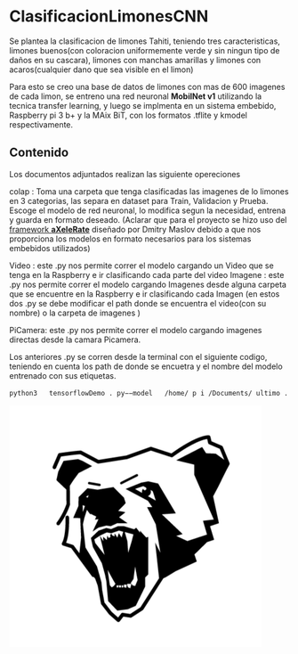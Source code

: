 # ClasificacionLimonesCNN
Se plantea la clasificacion de limones Tahiti, teniendo tres caracteristicas, limones buenos(con coloracion uniformemente verde y sin ningun tipo de daños en su cascara), limones con manchas amarillas y limones con acaros(cualquier dano que sea visible en el limon)

Para esto se creo una base de datos de limones con mas de 600 imagenes de cada limon, se entreno una red neuronal **MobilNet v1**  utilizando la tecnica transfer learning, y luego se implmenta en un sistema embebido, Raspberry pi 3 b+ y la MAix BiT, con los formatos .tflite y kmodel respectivamente.

## Contenido 
Los documentos adjuntados realizan las siguiente opereciones

 colap : Toma una carpeta que tenga clasificadas las imagenes de lo limones en 3 categorias, las separa en dataset para Train, Validacion y Prueba. Escoge el modelo de red neuronal, lo modifica segun la necesidad, entrena y guarda en formato deseado. (Aclarar que para el proyecto  se hizo uso del  [framework **aXeleRate**](https://github.com/AIWintermuteAI/aXeleRate) diseñado por Dmitry Maslov  debido a que nos proporciona los modelos en formato necesarios para los sistemas embebidos utilizados)
 
 Video : este .py nos permite correr el modelo cargando un Video que se tenga en la Raspberry e ir clasificando cada parte del video
 Imagene : este .py nos permite correr el modelo cargando Imagenes desde alguna carpeta que se encuentre en la Raspberry e ir clasificando cada Imagen
 (en estos dos .py se debe modificar el path donde se encuentra el video(con su nombre) o la carpeta de imagenes )
 
 
 PiCamera: este .py nos permite correr el modelo cargando imagenes directas desde la camara Picamera.
 
 Los anteriores .py se corren desde la terminal con el siguiente codigo, teniendo en cuenta los path de donde se encuetra y el nombre del modelo entrenado con sus etiquetas.
 ```bash
python3   tensorflowDemo . py−−model   /home/ p i /Documents/ ultimo .  t f l i t e−−l a b e l s   /home/p i /Documents/ l a b e l s . t x 
```

![](/4.PNG)

